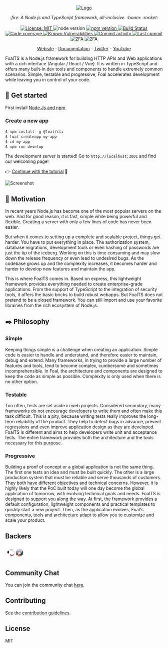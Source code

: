 <p align="center">
  <a href="https://foalts.org" target="blank">
    <img src="./docs/logo_title.png" height="160px" alt="Logo" />
  </a>
  <br>
</p>

<p align="center">
  <i>:fire: A Node.js and TypeScript framework, all-inclusive. :boom: :rocket:</i>
  <br>
  <br>
  <a href="https://github.com/FoalTS/foal/blob/master/LICENSE">
    <img src="https://img.shields.io/badge/License-MIT-blue.svg" alt="License: MIT">
  </a>
  <img src="https://img.shields.io/badge/node-%3E%3D10-brightgreen.svg" alt="node version">
  <a href="https://badge.fury.io/js/%40foal%2Fcore">
    <img src="https://badge.fury.io/js/%40foal%2Fcore.svg" alt="npm version">
  </a>
  <a href="https://github.com/FoalTS/foal/actions">
    <img src="https://github.com/FoalTS/foal/workflows/Test/badge.svg" alt="Build Status">
  </a>
  <a href="https://codecov.io/github/FoalTS/foal">
    <img src="https://codecov.io/gh/FoalTS/foal/branch/master/graphs/badge.svg" alt="Code coverage">
  </a>
  <a href="https://snyk.io/test/npm/@foal/core">
    <img src="https://snyk.io/test/npm/@foal/core/badge.svg" alt="Known Vulnerabilities">
  </a>
  <a href="https://github.com/FoalTS/foal/commits/master">
    <img src="https://img.shields.io/github/commit-activity/y/FoalTS/foal.svg" alt="Commit activity">
  </a>
  <a href="https://github.com/FoalTS/foal/commits/master">
    <img src="https://img.shields.io/github/last-commit/FoalTS/foal.svg" alt="Last commit">
  </a>
  <a href="https://img.shields.io/badge/2FA-npm,%20GitHub-green.svg">
    <img src="https://img.shields.io/badge/2FA-npm,%20GitHub-green.svg" alt="2FA">
  </a>
  <a href="https://discord.gg/QUrJv98">
    <img src="https://img.shields.io/badge/Chat-Discord-blue.svg" alt="2FA">
  </a>
</p>

<p align="center">
  <a href="https://foalts.org/">Website</a>
  -
  <a href="https://foalts.gitbook.io/docs/">Documentation</a>
  -
  <a href="https://twitter.com/foalts">Twitter</a>
  -
  <a href="https://www.youtube.com/channel/UCQFojM334E0YdoDq56MjfOQ">YouTube</a>
</p>

FoalTS is a Node.js framework for building HTTP APIs and Web applications with a rich interface (Angular / React / Vue). It is written in TypeScript and offers many built-in dev tools and components to handle extremely common scenarios. Simple, testable and progressive, Foal accelerates development while leaving you in control of your code.

## :city_sunrise: Get started

First install [Node.Js and npm](https://nodejs.org/en/download/).

### Create a new app

```
$ npm install -g @foal/cli
$ foal createapp my-app
$ cd my-app
$ npm run develop
```

The development server is started! Go to `http://localhost:3001` and find our welcoming page!

:point_right: [Continue with the tutorial](https://foalts.gitbook.io/docs/) :seedling:

![Screenshot](./docs/screenshot.png)

## :dart: Motivation

In recent years Node.js has become one of the most popular servers on the web. And for good reason, it is fast, simple while being powerful and flexible. Creating a server with only a few lines of code has never been easier. 

But when it comes to setting up a complete and scalable project, things get harder. You have to put everything in place. The authorization system, database migrations, development tools or even hashing of passwords are just the tip of the iceberg. Working on this is time consuming and may slow down the release frequency or even lead to undesired bugs. As the codebase grows up and the complexity increases, it becomes harder and harder to develop new features and maintain the app.

This is where FoalTS comes in. Based on express, this lightweight framework provides everything needed to create enterprise-grade applications. From the support of TypeScript to the integration of security tools, it offers the basic bricks to build robust webapps. But FoalTS does not pretend to be a closed framework. You can still import and use your favorite librairies from the rich ecosystem of Node.js.

## :black_nib: Philosophy

### Simple

Keeping things simple is a challenge when creating an application. Simple code is easier to handle and understand, and therefore easier to maintain, debug and extend. Many frameworks, in trying to provide a large number of features and tools, tend to become complex, cumbersome and sometimes incomprehensible. In Foal, the architecture and components are designed to keep the code as simple as possible. Complexity is only used when there is no other option. 

### Testable

Too often, tests are set aside in web projects. Considered secondary, many frameworks do not encourage developers to write them and often make this task difficult. This is a pity, because writing tests really improves the long-term reliability of the product. They help to detect bugs in advance, prevent regressions and even improve application design as they are developed. FoalTS is different and aims to help developers write unit and acceptance tests. The entire framework provides both the architecture and the tools necessary for this purpose.

### Progressive

Building a proof of concept or a global application is not the same thing. The first one tests an idea and must be built quickly. The other is a large production system that must be reliable and serve thousands of customers. They both have different objectives and technical concerns. However, it is highly likely that the PoC built today will one day become the global application of tomorrow, with evolving technical goals and needs. FoalTS is designed to support you along the way. At first, the framework provides a default configuration, lightweight components and practical templates to quickly start a new project. Then, as the application evolves, Foal's components, tools and architecture adapt to allow you to customize and scale your product.

## Backers

[![backers](./backers.png)](https://github.com/sponsors/LoicPoullain)

## Community Chat

You can join the community chat [here](https://discord.gg/QUrJv98).

## Contributing

See the [contribution guidelines](https://github.com/FoalTS/foal/blob/master/.github/CONTRIBUTING.MD).

## License

MIT 
